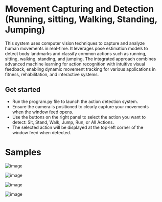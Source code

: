 # Movement Capturing and Detection (Running, sitting, Walking, Standing, Jumping)
  This system uses computer vision techniques to capture and analyze human movements in real-time. 
  It leverages pose estimation models to detect body landmarks and classify common actions such as running, sitting, walking, standing, and jumping. 
  The integrated approach combines advanced machine learning for action recognition with intuitive visual feedback, enabling dynamic movement tracking 
  for various applications in fitness, rehabilitation, and interactive systems.

## Get started
  -  Run the program.py file to launch the action detection system.
  -  Ensure the camera is positioned to clearly capture your movements when the window feed opens.
  -  Use the buttons on the right panel to select the action you want to detect: Sit, Stand, Walk, Jump, Run, or All Actions.
  -  The selected action will be displayed at the top-left corner of the window feed when detected.


# Samples

  ![image](https://github.com/user-attachments/assets/607f5cc5-180c-44f8-8eeb-1dcd24254fb4)
  
  ![image](https://github.com/user-attachments/assets/7cea3a7d-0f73-49f8-8ed9-1371ebf8ea6a)
  
  ![image](https://github.com/user-attachments/assets/38e92401-4bdd-4ead-a3ad-fc715497ab6d)
  
  ![image](https://github.com/user-attachments/assets/2238c371-f50b-47d0-af72-f8ab2f85f7b3)



